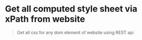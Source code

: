 # Get all computed style sheet via xPath from website

> Get all css for any dom element of website using REST api
